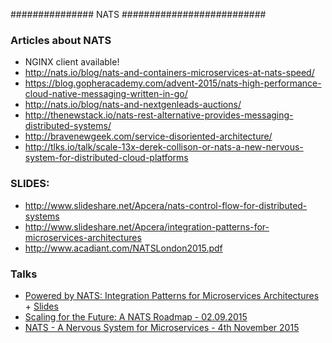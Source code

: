 ############### NATS ##########################

### Articles about NATS
  - NGINX client available!
  - http://nats.io/blog/nats-and-containers-microservices-at-nats-speed/
  - https://blog.gopheracademy.com/advent-2015/nats-high-performance-cloud-native-messaging-written-in-go/
  - http://nats.io/blog/nats-and-nextgenleads-auctions/
  - http://thenewstack.io/nats-rest-alternative-provides-messaging-distributed-systems/
  - http://bravenewgeek.com/service-disoriented-architecture/
  - http://tlks.io/talk/scale-13x-derek-collison-or-nats-a-new-nervous-system-for-distributed-cloud-platforms




### SLIDES:
  - http://www.slideshare.net/Apcera/nats-control-flow-for-distributed-systems
  - http://www.slideshare.net/Apcera/integration-patterns-for-microservices-architectures
  - http://www.acadiant.com/NATSLondon2015.pdf


### Talks
  - [Powered by NATS: Integration Patterns for Microservices Architectures](https://www.youtube.com/watch?v=f5gZdK8ir4M) + [Slides](http://www.slideshare.net/Apcera/integration-patterns-for-microservices-architectures)
  - [Scaling for the Future: A NATS Roadmap - 02.09.2015](https://www.youtube.com/watch?v=jxpYszUi8JQ)
  - [NATS - A Nervous System for Microservices - 4th November 2015](https://skillsmatter.com/skillscasts/7149-nats-a-nervous-system-for-microservices)

